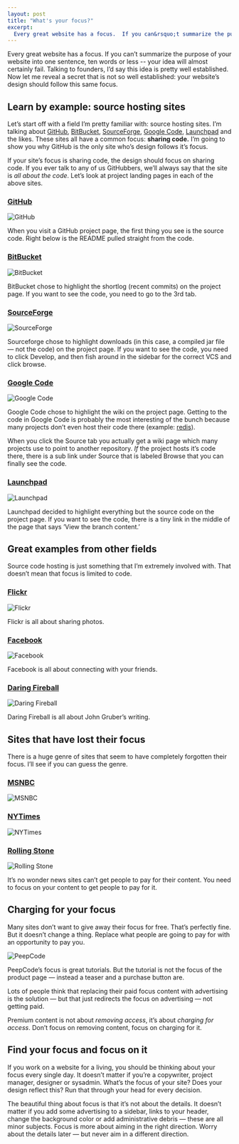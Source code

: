 ```yaml
---
layout: post
title: "What's your focus?"
excerpt:
  Every great website has a focus.  If you can&rsquo;t summarize the purpose of your website into one sentence, ten words or less &mdash; your idea will almost certainly fail.  Talking to founders, I&rsquo;d say this idea is pretty well established.  Now let me reveal a secret that is not so well established: your website&rsquo;s design should follow this same focus.
---
```


Every great website has a focus.  If you can&rsquo;t summarize the purpose of your website into one sentence, ten words or less -- your idea will almost certainly fail.  Talking to founders, I&rsquo;d say this idea is pretty well established.  Now let me reveal a secret that is not so well established: your website&rsquo;s design should follow this same focus.

## Learn by example: source hosting sites

Let&rsquo;s start off with a field I&rsquo;m pretty familiar with: source hosting sites. I&rsquo;m talking about [GitHub](http://github.com), [BitBucket](http://bitbucket.org), [SourceForge](http://sourceforge.net), [Google Code](http://code.google.com), [Launchpad](http://launchpad.net) and the likes.  These sites all have a common focus: **sharing code.**  I&rsquo;m going to show you why GitHub is the only site who&rsquo;s design follows it&rsquo;s focus.

If your site&rsquo;s focus is sharing code, the design should focus on sharing code. If you ever talk to any of us GitHubbers, we&rsquo;ll always say that the site is *all about the code*.  Let&rsquo;s look at project landing pages in each of the above sites.

### [GitHub](http://github.com/facebook/three20)

<div class="figure"><img src="http://assets.warpspire.com/images/focus/github.gif" alt="GitHub" /></div>

When you visit a GitHub project page, the first thing you see is the source code. Right below is the README pulled straight from the code.

### [BitBucket](http://bitbucket.org/jespern/django-piston/overview/)

<div class="figure"><img src="http://assets.warpspire.com/images/focus/bitbucket.gif" alt="BitBucket" /></div>

BitBucket chose to highlight the shortlog (recent commits) on the project page.  If you want to see the code, you need to go to the 3rd tab.

### [SourceForge](http://sourceforge.net/projects/junit/)

<div class="figure"><img src="http://assets.warpspire.com/images/focus/sourceforge.gif" alt="SourceForge" /></div>

Sourceforge chose to highlight downloads (in this case, a compiled jar file &mdash; not the code) on the project page.  If you want to see the code, you need to click Develop, and then fish around in the sidebar for the correct VCS and click browse.

### [Google Code](http://code.google.com/p/flot/)

<div class="figure"><img src="http://assets.warpspire.com/images/focus/googlecode.gif" alt="Google Code" /></div>

Google Code chose to highlight the wiki on the project page.  Getting to the code in Google Code is probably the most interesting of the bunch because many projects don&rsquo;t even host their code there (example: [redis](http://code.google.com/p/redis/wiki/UnstableSource?tm=4)).

When you click the Source tab you actually get a wiki page which many projects use to point to another repository.  *If* the project hosts it&rsquo;s code there, there is a sub link under Source that is labeled Browse that you can finally see the code.

### [Launchpad](https://launchpad.net/drizzle)

<div class="figure"><img src="http://assets.warpspire.com/images/focus/launchpad.gif" alt="Launchpad" /></div>

Launchpad decided to highlight everything but the source code on the project page.  If you want to see the code, there is a tiny link in the middle of the page that says &rsquo;View the branch content.&rsquo;

## Great examples from other fields

Source code hosting is just something that I&rsquo;m extremely involved with. That doesn&rsquo;t mean that focus is limited to code.

### [Flickr](http://www.flickr.com/photos/wcouch/4338090218/)

<div class="figure"><img src="http://assets.warpspire.com/images/focus/flickr.gif" alt="Flickr" /></div>

Flickr is all about sharing photos.

### [Facebook](http://facebook.com)

<div class="figure"><img src="http://assets.warpspire.com/images/focus/facebook.gif" alt="Facebook" /></div>

Facebook is all about connecting with your friends.

### [Daring Fireball](http://daringfireball.net)

<div class="figure"><img src="http://assets.warpspire.com/images/focus/fireball.gif" alt="Daring Fireball" /></div>

Daring Fireball is all about John Gruber&rsquo;s writing.

## Sites that have lost their focus

There is a huge genre of sites that seem to have completely forgotten their focus.  I&rsquo;ll see if you can guess the genre.

### [MSNBC](http://msnbc.com)

<div class="figure"><img src="http://assets.warpspire.com/images/focus/msnbc.gif" alt="MSNBC" /></div>

### [NYTimes](http://nytimes.com)

<div class="figure"><img src="http://assets.warpspire.com/images/focus/nytimes.gif" alt="NYTimes" /></div>

### [Rolling Stone](http://www.rollingstone.com/politics/story/32255149/wall_streets_bailout_hustle/p)

<div class="figure"><img src="http://assets.warpspire.com/images/focus/rollingstone.gif" alt="Rolling Stone" /></div>

It&rsquo;s no wonder news sites can&rsquo;t get people to pay for their content. You need to focus on your content to get people to pay for it.

## Charging for your focus

Many sites don&rsquo;t want to give away their focus for free. That&rsquo;s perfectly fine. But it doesn&rsquo;t change a thing. Replace what people are going to pay for with an opportunity to pay you.

<div class="figure"><img src="http://assets.warpspire.com/images/focus/peepcode.gif" alt="PeepCode" /></div>

PeepCode&rsquo;s focus is great tutorials. But the tutorial is not the focus of the product page &mdash; instead a teaser and a purchase button are.

Lots of people think that replacing their paid focus content with advertising is the solution &mdash; but that just redirects the focus on advertising &mdash; not getting paid.

Premium content is not about *removing access*, it&rsquo;s about *charging for access*.  Don&rsquo;t focus on removing content, focus on charging for it.

## Find your focus and focus on it

If you work on a website for a living, you should be thinking about your focus every single day.  It doesn&rsquo;t matter if you&rsquo;re a copywriter, project manager, designer or sysadmin.  What&rsquo;s the focus of your site? Does your design reflect this? Run that through your head for every decision.

The beautiful thing about focus is that it&rsquo;s not about the details. It doesn&rsquo;t  matter if you add some advertising to a sidebar, links to your header, change the background color or add administrative debris &mdash; these are all minor subjects.  Focus is more about aiming in the right direction. Worry about the details later &mdash; but never aim in a different direction.